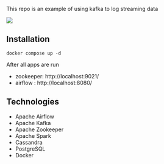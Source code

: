 This repo is an example of using kafka to log streaming data

![](asset/system_architect.png)

## Installation

```
docker compose up -d
```

After all apps are run

- zookeeper: http://localhost:9021/
- airflow : http://localhost:8080/

## Technologies

- Apache Airflow
- Apache Kafka
- Apache Zookeeper
- Apache Spark
- Cassandra
- PostgreSQL
- Docker
